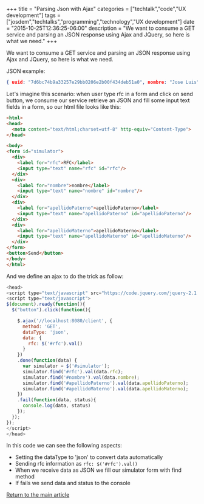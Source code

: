 +++
title = "Parsing Json with Ajax"
categories = ["techtalk","code","UX development"]
tags = ["josdem","techtalks","programming","technology","UX development"]
date = "2015-10-25T12:36:25-06:00"
description = "We want to consume a GET service and parsing an JSON response using Ajax and JQuery, so here is what we need."
+++

We want to consume a GET service and parsing an JSON response using Ajax and JQuery, so here is what we need.

JSON example:

```json
{ uuid: "7d6bc74b9a33257e29bb0206e2b00f434deb51a0", nombre: "Jose Luis", apellidoPaterno: "De la Cruz", apellidoMaterno: "Morales", rfc: "rfc", fechaNacimiento: 1445640529000, 18 more… }
```

Let's imagine this scenario: when user type rfc in a form and click on send button, we consume our service retrieve an JSON and fill some input text fields in a form, so our html file looks like this:

```html
<html>
<head>
  <meta content="text/html;charset=utf-8" http-equiv="Content-Type">
</head>

<body>
<form id="simulator">
  <div>
    <label for="rfc">RFC</label>
    <input type="text" name="rfc" id="rfc"/>
  </div>
  <div>
    <label for="nombre">nombre</label>
    <input type="text" name="nombre" id="nombre"/>
  </div>
  <div>
    <label for="apellidoPaterno">apellidoPaterno</label>
    <input type="text" name="apellidoPaterno" id="apellidoPaterno"/>
  </div>
  <div>
    <label for="apellidoMaterno">apellidoMaterno</label>
    <input type="text" name="apellidoMaterno" id="apellidoMaterno"/>
  </div>
</form>
<button>Send</button>
</body>
</html>
```

And we define an ajax to do the trick as follow:

```javascript
<head>
<script type="text/javascript" src="https://code.jquery.com/jquery-2.1.4.min.js"></script>
<script type="text/javascript">
$(document).ready(function(){
  $("button").click(function(){

    $.ajax('//localhost:8080/client', {
      method: 'GET',
      dataType: 'json',
      data: {
        rfc: $('#rfc').val()
      }
    })
    .done(function(data) {
      var simulator = $('#simulator');
      simulator.find('#rfc').val(data.rfc);
      simulator.find('#nombre').val(data.nombre);
      simulator.find('#apellidoPaterno').val(data.apellidoPaterno);
      simulator.find('#apellidoMaterno').val(data.apellidoMaterno);
    })
    .fail(function(data, status){
      console.log(data, status)
    });
  });
});
</script>
</head>
```

In this code we can see the following aspects:

* Setting the dataType to 'json' to convert data automatically
* Sending rfc information as `rfc: $('#rfc').val()`
* When we receive data as JSON we fill our simulator form with find method
* If fails we send data and status to the console

[Return to the main article](/techtalk/ux)

